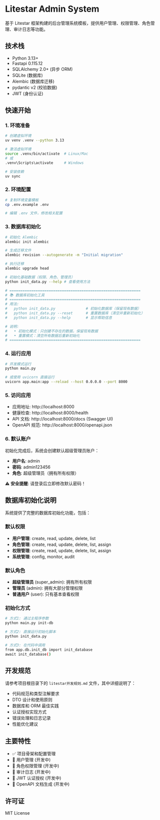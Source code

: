 # Litestar Admin System

基于 Litestar 框架构建的后台管理系统模板，提供用户管理、权限管理、角色管理、审计日志等功能。

## 技术栈

- Python 3.13+
- Fastapi 0.115.12
- SQLAlchemy 2.0+ (异步 ORM)
- SQLite (数据库)
- Alembic (数据库迁移)
- pydantic v2 (校验数据)
- JWT (身份认证)

## 快速开始

### 1. 环境准备

```bash
# 创建虚拟环境
uv venv .venv --python 3.13

# 激活虚拟环境
source .venv/bin/activate  # Linux/Mac
# 或
.venv\Scripts\activate     # Windows

# 安装依赖
uv sync
```

### 2. 环境配置

```bash
# 复制环境变量模板
cp .env.example .env

# 编辑 .env 文件，修改相关配置
```

### 3. 数据库初始化

```bash
# 初始化 Alembic
alembic init alembic

# 生成迁移文件
alembic revision --autogenerate -m "Initial migration"

# 执行迁移
alembic upgrade head

# 初始化基础数据（权限、角色、管理员）
python init_data.py --help # 查看使用方法

# ============================================================
# 📚 数据库初始化工具
# ============================================================
# 用法:
#   python init_data.py              # 初始化数据库（保留现有数据）
#   python init_data.py --reset      # 重置数据库（清空并重新初始化）
#   python init_data.py --help       # 显示帮助信息

# 说明:
#   • 初始化模式：只创建不存在的数据，保留现有数据
#   • 重置模式：清空所有数据后重新初始化
# ============================================================
```

### 4. 运行应用

```bash
# 开发模式运行
python main.py

# 或使用 uvicorn 直接运行
uvicorn app.main:app --reload --host 0.0.0.0 --port 8000
```

### 5. 访问应用

- 应用地址: http://localhost:8000
- 健康检查: http://localhost:8000/health
- API 文档: http://localhost:8000/docs (Swagger UI)
- OpenAPI 规范: http://localhost:8000/openapi.json

### 6. 默认账户

初始化完成后，系统会创建默认超级管理员账户：

- **用户名**: admin
- **密码**: admin123456
- **角色**: 超级管理员（拥有所有权限）

⚠️ **安全提醒**: 请登录后立即修改默认密码！

## 数据库初始化说明

系统提供了完整的数据库初始化功能，包括：

### 默认权限

- **用户管理**: create, read, update, delete, list
- **角色管理**: create, read, update, delete, list, assign
- **权限管理**: create, read, update, delete, list, assign
- **系统管理**: config, monitor, audit

### 默认角色

- **超级管理员** (super_admin): 拥有所有权限
- **管理员** (admin): 拥有大部分管理权限
- **普通用户** (user): 只有基本查看权限

### 初始化方式

```bash
# 方式1: 通过主程序参数
python main.py init-db

# 方式2: 直接运行初始化脚本
python init_data.py

# 方式3: 在代码中调用
from app.db.init_db import init_database
await init_database()
```

## 开发规范

请参考项目根目录下的 `litestar开发规则.md` 文件，其中详细说明了：

- 代码规范和类型注解要求
- DTO 设计和使用原则
- 数据库和 ORM 最佳实践
- 认证授权实现方式
- 错误处理和日志记录
- 性能优化建议

## 主要特性

- ✅ 项目骨架和配置管理
- 🔄 用户管理 (开发中)
- 🔄 角色权限管理 (开发中)
- 🔄 审计日志 (开发中)
- 🔄 JWT 认证授权 (开发中)
- 🔄 OpenAPI 文档生成 (开发中)

## 许可证

MIT License